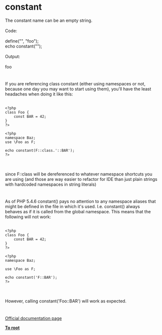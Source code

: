 # constant



The constant name can be an empty string.<br><br>Code:<br><br>define("", "foo");<br>echo constant("");<br><br>Output:<br><br>foo  

#

If you are referencing class constant (either using namespaces or not, because one day you may want to start using them), you&apos;ll have the least headaches when doing it like this:<br><br>

```
<?php
class Foo {
    const BAR = 42;
}
?>
```



```
<?php
namespace Baz;
use \Foo as F;

echo constant(F::class.'::BAR');
?>
```
<br><br>since F::class will be dereferenced to whatever namespace shortcuts you are using (and those are way easier to refactor for IDE than just plain strings with hardcoded namespaces in string literals)  

#

As of PHP 5.4.6 constant() pays no attention to any namespace aliases that might be defined in the file in which it&apos;s used. I.e. constant() always behaves as if it is called from the global namespace. This means that the following will not work:<br><br>

```
<?php
class Foo {
    const BAR = 42;
}
?>
```




```
<?php
namespace Baz;

use \Foo as F;

echo constant('F::BAR');
?>
```
<br><br>However, calling constant(&apos;Foo::BAR&apos;) will work as expected.  

#

[Official documentation page](https://www.php.net/manual/en/function.constant.php)

**[To root](/README.md)**
